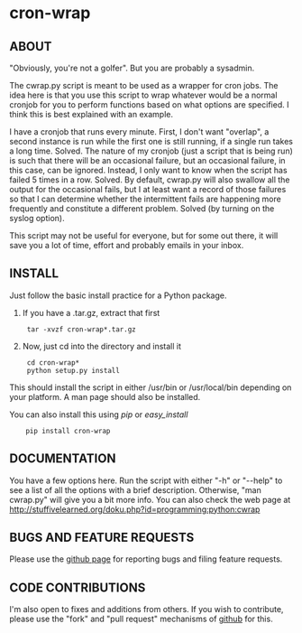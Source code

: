 # cron-wrap #

## ABOUT ##
"Obviously, you're not a golfer".  But you are probably a sysadmin.

The cwrap.py script is meant to be used as a wrapper for cron jobs.  The idea
here is that you use this script to wrap whatever would be a normal cronjob
for you to perform functions based on what options are specified.  I think
this is best explained with an example.

I have a cronjob that runs every minute.  First, I don't want
"overlap", a second instance is run while the first one is still running, 
if a single run takes a long time.  Solved.  The nature of my cronjob (just
a script that is being run) is such that there will be an occasional failure,
but an occasional failure, in this case, can be ignored.  Instead, I only want
to know when the script has failed 5 times in a row.  Solved.  By default,
cwrap.py will also swallow all the output for the occasional fails, but I
at least want a record of those failures so that I can determine whether
the intermittent fails are happening more frequently and constitute a
different problem.  Solved (by turning on the syslog option).

This script may not be useful for everyone, but for some out there, it will
save you a lot of time, effort and probably emails in your inbox.

## INSTALL ##
Just follow the basic install practice for a Python package.

1. If you have a .tar.gz, extract that first
        
        tar -xvzf cron-wrap*.tar.gz

2. Now, just cd into the directory and install it

        cd cron-wrap*
        python setup.py install

This should install the script in either /usr/bin or /usr/local/bin depending
on your platform.  A man page should also be installed.

You can also install this using *pip* or *easy_install*

        pip install cron-wrap

## DOCUMENTATION ##
You have a few options here.  Run the script with either "-h" or "--help" to
see a list of all the options with a brief description.  Otherwise, 
"man cwrap.py" will give you a bit more info.  You can also check the web page
at http://stuffivelearned.org/doku.php?id=programming:python:cwrap

## BUGS AND FEATURE REQUESTS ##
Please use the [github page](https://github.com/crustymonkey/cron-wrap) for 
reporting bugs and filing feature requests.

## CODE CONTRIBUTIONS ##
I'm also open to fixes and additions from others.  If you wish to contribute,
please use the "fork" and "pull request" mechanisms of 
[github](http://github.com) for this.
